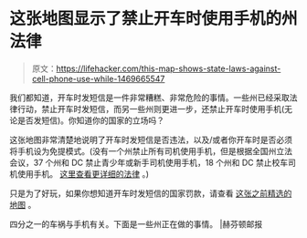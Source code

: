 # 这张地图显示了禁止开车时使用手机的州法律

> 原文：<https://lifehacker.com/this-map-shows-state-laws-against-cell-phone-use-while-1469665547>

我们都知道，开车时发短信是一件非常糟糕、非常危险的事情。一些州已经采取法律行动，禁止开车时发短信，而另一些州则更进一步，还禁止开车时使用手机(无论是否发短信)。你知道你的国家的立场吗？



这张地图非常清楚地说明了开车时发短信是否违法，以及/或者你开车时是否必须将手机设为免提模式。(没有一个州禁止所有司机使用手机，但是根据全国州立法会议，37 个州和 DC 禁止青少年或新手司机使用手机，18 个州和 DC 禁止校车司机使用手机。 [这里查看更详细的法律](http://www.ncsl.org/research/transportation/cellular-phone-use-and-texting-while-driving-laws.aspx) 。)

只是为了好玩，如果你想知道开车时发短信的国家罚款，请查看 [这张之前精选的地图](https://lifehacker.com/this-map-shows-state-by-state-penalties-for-texting-whi-1453133028) 。

四分之一的车祸与手机有关。下面是一些州正在做的事情。 |赫芬顿邮报
